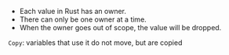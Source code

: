 

- Each value in Rust has an owner.
- There can only be one owner at a time.
- When the owner goes out of scope, the value will be dropped.


`Copy`: variables that use it do not move, but are copied
